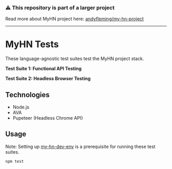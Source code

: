 ### :warning: This repository is part of a larger project

Read more about MyHN project here: [andyfleming/my-hn-project](https://github.com/andyfleming/my-hn-project)

------------

# MyHN Tests

These language-agnostic test suites test the MyHN project stack.

**Test Suite 1: Functional API Testing**

**Test Suite 2: Headless Browser Testing**

## Technologies

* Node.js
* AVA
* Pupeteer (Headless Chrome API)

## Usage

Note: Setting up [my-hn-dev-env](https://github.com/andyfleming/my-hn-dev-env) is a prerequisite for running these test suites.

```
npm test
```

